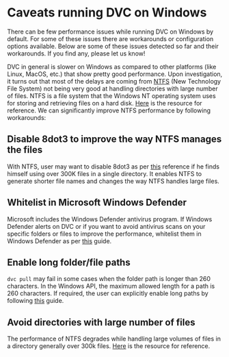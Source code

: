 # Caveats running DVC on Windows

There can be few performance issues while running DVC on Windows by default. For
some of these issues there are workarounds or configuration options available.
Below are some of these issues detected so far and their workarounds. If you
find any, please let us know!

DVC in general is slower on Windows as compared to other platforms (like
Linux, MacOS, etc.) that show pretty good performance. Upon investigation, it
turns out that most of the delays are coming from [NTFS](https://en.wikipedia.org/wiki/NTFS)
(New Technology File System) not being very good at handling directories with
large number of files. NTFS is a file system that the Windows NT operating
system uses for storing and retrieving files on a hard disk. [Here](https://superuser.com/questions/15192/bad-ntfs-performance)
is the resource for reference. We can significantly improve NTFS performance by
following workarounds:

## Disable 8dot3 to improve the way NTFS manages the files

With NTFS, user may want to disable 8dot3 as per
[this](https://docs.microsoft.com/en-us/previous-versions/windows/it-pro/windows-server-2003/cc778996(v=ws.10))
reference if he finds himself using over 300K files in a single directory. It
enables NTFS to generate shorter file names and changes the way NTFS handles
large files.

## Whitelist in Microsoft Windows Defender

Microsoft includes the Windows Defender antivirus program. If Windows Defender
alerts on DVC or if you want to avoid antivirus scans on your specific folders
or files to improve the performance, whitelist them in Windows Defender as per
[this](https://www.windowscentral.com/how-exclude-files-and-folders-windows-defender-antivirus-scans)
guide.

## Enable long folder/file paths

`dvc pull` may fail in some cases when the folder path is longer than 260
characters. In the Windows API, the maximum allowed length for a path is 260
characters. If required, the user can explicitly enable long paths by following
[this](https://blogs.msdn.microsoft.com/jeremykuhne/2016/07/30/net-4-6-2-and-long-paths-on-windows-10/)
guide.

## Avoid directories with large number of files

The performance of NTFS degrades while handling large volumes of files in a
directory generally over 300k files. [Here](https://stackoverflow.com/questions/197162/ntfs-performance-and-large-volumes-of-files-and-directories)
is the resource for reference.
